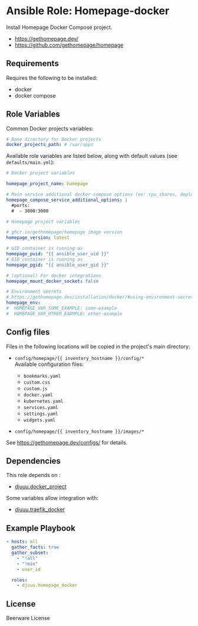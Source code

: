 Ansible Role: Homepage-docker
=============================

Install Homepage Docker Compose project.

- https://gethomepage.dev/
- https://github.com/gethomepage/homepage

Requirements
------------

Requires the following to be installed:
- docker
- docker compose

Role Variables
--------------

Common Docker projects variables:

```yaml
# Base directory for Docker projects
docker_projects_path: # /var/apps
```

Available role variables are listed below, along with default values (see `defaults/main.yml`):

```yaml
# Docker project variables

homepage_project_name: homepage

# Main service additional docker-compose options (ex: cpu_shares, deploy, ...)
homepage_compose_service_additional_options: |
  #ports:
  #  - 3000:3000
```

```yaml
# Homepage project variables

# ghcr.io/gethomepage/homepage image version
homepage_version: latest

# UID container is running as
homepage_puid: "{{ ansible_user_uid }}"
# GID container is running as
homepage_pgid: "{{ ansible_user_gid }}"

# (optional) For docker integrations
homepage_mount_docker_socket: false

# Environment secrets
# https://gethomepage.dev/installation/docker/#using-environment-secrets
homepage_env:
#  HOMEPAGE_VAR_SOME_EXAMPLE: some-example
#  HOMEPAGE_VAR_OTHER_EXAMPLE: other-example
```

Config files
------------

Files in the following locations will be copied in the project's main directory:

- `config/homepage/{{ inventory_hostname }}/config/*`  
  Available configuration files:  
  - `bookmarks.yaml`
  - `custom.css`
  - `custom.js`
  - `docker.yaml`
  - `kubernetes.yaml`
  - `services.yaml`
  - `settings.yaml`
  - `widgets.yaml`

- `config/homepage/{{ inventory_hostname }}/images/*`

See https://gethomepage.dev/configs/ for details.

Dependencies
------------

This role depends on :
- [djuuu.docker_project](https://github.com/Djuuu/ansible-role-docker-project)

Some variables allow integration with:
- [djuuu.traefik_docker](https://github.com/Djuuu/ansible-role-traefik-docker)

Example Playbook
----------------

```yaml
- hosts: all
  gather_facts: true
  gather_subset:
    - "!all"
    - "!min"
    - user_id

  roles:
    - djuuu.homepage_docker
```

License
-------

Beerware License
